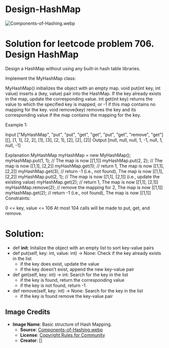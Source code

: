 # Design-HashMap

![Components-of-Hashing.webp](https://media.geeksforgeeks.org/wp-content/uploads/20240508162721/Components-of-Hashing.webp)
# Solution for leetcode  problem 706. Design HashMap
Design a HashMap without using any built-in hash table libraries.

Implement the MyHashMap class:

MyHashMap() initializes the object with an empty map.
void put(int key, int value) inserts a (key, value) pair into the HashMap. If the key already exists in the map, update the corresponding value.
int get(int key) returns the value to which the specified key is mapped, or -1 if this map contains no mapping for the key.
void remove(key) removes the key and its corresponding value if the map contains the mapping for the key.
 

Example 1:

Input
["MyHashMap", "put", "put", "get", "get", "put", "get", "remove", "get"]
[[], [1, 1], [2, 2], [1], [3], [2, 1], [2], [2], [2]]
Output
[null, null, null, 1, -1, null, 1, null, -1]

Explanation
MyHashMap myHashMap = new MyHashMap();
myHashMap.put(1, 1); // The map is now [[1,1]]
myHashMap.put(2, 2); // The map is now [[1,1], [2,2]]
myHashMap.get(1);    // return 1, The map is now [[1,1], [2,2]]
myHashMap.get(3);    // return -1 (i.e., not found), The map is now [[1,1], [2,2]]
myHashMap.put(2, 1); // The map is now [[1,1], [2,1]] (i.e., update the existing value)
myHashMap.get(2);    // return 1, The map is now [[1,1], [2,1]]
myHashMap.remove(2); // remove the mapping for 2, The map is now [[1,1]]
myHashMap.get(2);    // return -1 (i.e., not found), The map is now [[1,1]]
Constraints:

0 <= key, value <= 106
At most 104 calls will be made to put, get, and remove.


# Solution:
 - def __init__: Initalize the object with an empty list to sort key-value pairs
 - def put(self, key: int, value: int) -> None: Check if the key already exists in the list
   - if the key does exist, update the value
   - if the key doesn't exist, append the new key-value pair
 - def get(self, key: int) -> int: Search for the key in the list
   - if the key is found, return the corresponding value
   - if the key is not found, return -1
 - def remove(self, key: int) -> None: Search for the key in the list
   - if the key is found remove the key-value pair
 ## Image Credits

- **Image Name**: Basic structure of Hash Mapping.
  - **Source**: [Components-of-Hashing.webp](https://media.geeksforgeeks.org/wp-content/uploads/20240508162721/Components-of-Hashing.webp)
  - **License**: [Copyright Rules for Community](https://www.geeksforgeeks.org/legal/intellectual-property-rights-legal/)
  - **Creator**: []

